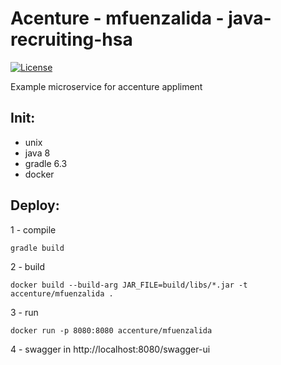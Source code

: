 Acenture - mfuenzalida - java-recruiting-hsa 
==============================

[![License](https://img.shields.io/badge/license-MIT-green.svg)](https://git.thebarrens.nu/wolvie/short/blob/master/LICENSE)

Example microservice for accenture appliment

Init:
---------

 - unix
 - java 8
 - gradle 6.3
 - docker

Deploy:
---------

1 - compile

```shell
gradle build
```

2 - build

```shell
docker build --build-arg JAR_FILE=build/libs/*.jar -t accenture/mfuenzalida .
```

3 - run

```shell
docker run -p 8080:8080 accenture/mfuenzalida
```

4 - swagger in 
http://localhost:8080/swagger-ui